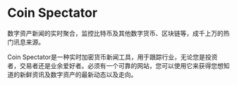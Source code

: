 # 

# Coin Spectator

数字资产新闻的实时聚合，监控比特币及其他数字货币、区块链等，成千上万的热门讯息来源。

Coin Spectator是一种实时加密货币新闻工具，用于跟踪行业，无论您是投资者，交易者还是业余爱好者。必须有一个可靠的网站，您可以使用它来获得您想知道的新鲜资讯及数字资产的最新动态以及走向。

